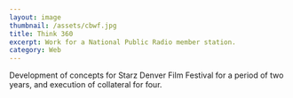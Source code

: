 ```yaml
---
layout: image
thumbnail: /assets/cbwf.jpg
title: Think 360
excerpt: Work for a National Public Radio member station.
category: Web
---
```


Development of concepts for Starz Denver Film Festival for a period of two years, and execution of collateral for four.
